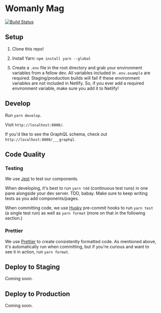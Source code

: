 # Womanly Mag
[![Build Status](https://travis-ci.org/rfarine/womanlymag-new.svg?branch=master)](https://travis-ci.org/rfarine/womanlymag-new)

## Setup

1) Clone this repo!

2) Install Yarn: `npm install yarn --global`

3) Create a `.env` file in the root directory and grab your environment variables from a fellow dev. All variables included in `.env.example` are required. Staging/production builds will fail if these environment variables are not included in Netlify. So, if you ever add a required environment variable, make sure you add it to Netlify!

## Develop

Run `yarn develop`.

Visit `http://localhost:8000/`.

If you'd like to see the GraphQL schema, check out `http://localhost:8000/___graphql`.

## Code Quality

### Testing

We use [Jest](https://facebook.github.io/jest/) to test our components.

When developing, it's best to run `yarn tdd` (continuous test runs) in one pane alongside your dev server. TDD, babay. Make sure to keep writing tests as you add components/pages.

When committing code, we use [Husky](https://github.com/typicode/husky) pre-commit hooks to run `yarn test` (a single test run) as well as `yarn format` (more on that in the following section.)

### Prettier

We use [Prettier](https://github.com/prettier/prettier) to create consistently formatted code. As mentioned above, it's automatically run when committing, but if you're curious and want to see it in action, run `yarn format`.

## Deploy to Staging

Coming soon.

## Deploy to Production

Coming soon.